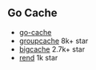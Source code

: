 
## Go Cache

- [go-cache]()
- [groupcache](https://github.com/golang/groupcache) 8k+ star
- [bigcache](https://github.com/allegro/bigcache) 2.7k+ star
- [rend](https://github.com/Netflix/rend) 1k star
